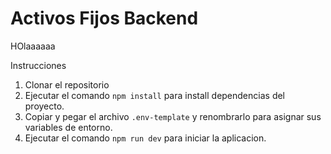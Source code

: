 # Activos Fijos Backend
HOlaaaaaa

Instrucciones

1. Clonar el repositorio
2. Ejecutar el comando `npm install` para install dependencias del proyecto.
3. Copiar y pegar el archivo `.env-template` y renombrarlo para asignar sus variables de entorno.
4. Ejecutar el comando `npm run dev` para iniciar la aplicacion.